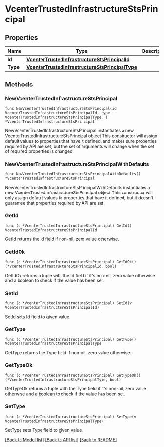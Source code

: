 # VcenterTrustedInfrastructureStsPrincipal

## Properties

Name | Type | Description | Notes
------------ | ------------- | ------------- | -------------
**Id** | [**VcenterTrustedInfrastructureStsPrincipalId**](VcenterTrustedInfrastructureStsPrincipalId.md) |  | 
**Type** | [**VcenterTrustedInfrastructureStsPrincipalType**](VcenterTrustedInfrastructureStsPrincipalType.md) |  | 

## Methods

### NewVcenterTrustedInfrastructureStsPrincipal

`func NewVcenterTrustedInfrastructureStsPrincipal(id VcenterTrustedInfrastructureStsPrincipalId, type_ VcenterTrustedInfrastructureStsPrincipalType, ) *VcenterTrustedInfrastructureStsPrincipal`

NewVcenterTrustedInfrastructureStsPrincipal instantiates a new VcenterTrustedInfrastructureStsPrincipal object
This constructor will assign default values to properties that have it defined,
and makes sure properties required by API are set, but the set of arguments
will change when the set of required properties is changed

### NewVcenterTrustedInfrastructureStsPrincipalWithDefaults

`func NewVcenterTrustedInfrastructureStsPrincipalWithDefaults() *VcenterTrustedInfrastructureStsPrincipal`

NewVcenterTrustedInfrastructureStsPrincipalWithDefaults instantiates a new VcenterTrustedInfrastructureStsPrincipal object
This constructor will only assign default values to properties that have it defined,
but it doesn't guarantee that properties required by API are set

### GetId

`func (o *VcenterTrustedInfrastructureStsPrincipal) GetId() VcenterTrustedInfrastructureStsPrincipalId`

GetId returns the Id field if non-nil, zero value otherwise.

### GetIdOk

`func (o *VcenterTrustedInfrastructureStsPrincipal) GetIdOk() (*VcenterTrustedInfrastructureStsPrincipalId, bool)`

GetIdOk returns a tuple with the Id field if it's non-nil, zero value otherwise
and a boolean to check if the value has been set.

### SetId

`func (o *VcenterTrustedInfrastructureStsPrincipal) SetId(v VcenterTrustedInfrastructureStsPrincipalId)`

SetId sets Id field to given value.


### GetType

`func (o *VcenterTrustedInfrastructureStsPrincipal) GetType() VcenterTrustedInfrastructureStsPrincipalType`

GetType returns the Type field if non-nil, zero value otherwise.

### GetTypeOk

`func (o *VcenterTrustedInfrastructureStsPrincipal) GetTypeOk() (*VcenterTrustedInfrastructureStsPrincipalType, bool)`

GetTypeOk returns a tuple with the Type field if it's non-nil, zero value otherwise
and a boolean to check if the value has been set.

### SetType

`func (o *VcenterTrustedInfrastructureStsPrincipal) SetType(v VcenterTrustedInfrastructureStsPrincipalType)`

SetType sets Type field to given value.



[[Back to Model list]](../README.md#documentation-for-models) [[Back to API list]](../README.md#documentation-for-api-endpoints) [[Back to README]](../README.md)


